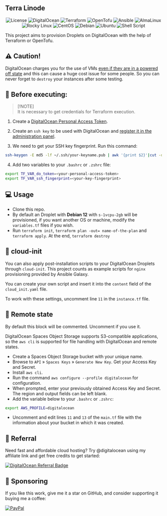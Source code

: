 <h2>Terra Linode</h2>

<p align="center">
    <img alt="License" src="https://img.shields.io/badge/License-GPLv3-blue.svg?style=for-the-badge" />
    <img alt="DigitalOcean" src="https://img.shields.io/badge/DigitalOcean-0080FF?logo=digitalocean&logoColor=fff&style=for-the-badge" />
    <img alt="Terraform" src="https://img.shields.io/badge/terraform-%235835CC.svg?style=for-the-badge&logo=terraform&logoColor=white" />
    <img alt="OpenTofu" src="https://img.shields.io/badge/OpenTofu-FFDA18?logo=opentofu&logoColor=000&style=for-the-badge" />
    <img alt="Ansible" src="https://img.shields.io/badge/Ansible-000000?style=for-the-badge&logo=ansible&logoColor=white" />
    <img alt="AlmaLinux" src="https://img.shields.io/badge/AlmaLinux-000?logo=almalinux&logoColor=fff&style=for-the-badge" />
    <img alt="Rocky Linux" src="https://img.shields.io/badge/Rocky%20Linux-10B981?logo=rockylinux&logoColor=fff&style=for-the-badge" />
    <img alt="CentOS" src="https://img.shields.io/badge/CentOS-262577?logo=centos&logoColor=fff&style=for-the-badge" />
    <img alt="Debian" src="https://img.shields.io/badge/Debian-A81D33?style=for-the-badge&logo=debian&logoColor=white" />
    <img alt="Ubuntu" src="https://img.shields.io/badge/Ubuntu-E95420?style=for-the-badge&logo=ubuntu&logoColor=white" />
    <img alt="Shell Script" src="https://img.shields.io/badge/Shell_Script-121011?style=for-the-badge&logo=gnu-bash&logoColor=white" />
</p>


This project aims to provision Droplets on DigitalOcean with the help of Terraform or OpenTofu.

## ⚠️ Caution!

DigitalOcean charges you for the use of VMs [even if they are in a powered off state](https://www.digitalocean.com/pricing/droplets#general-faq) and this can cause a huge cost issue for some people. So you can never forget to `destroy` your instances after some testing.

## 📌 Before executing:

> [!NOTE]\
> It is necessary to get credentials for Terraform execution.

1. Create a [DigitalOcean Personal Access Token](https://docs.digitalocean.com/reference/api/create-personal-access-token/).

2. Create an `ssh key` to be used with DigitalOcean and [register it in the administration panel](https://www.digitalocean.com/docs/droplets/how-to/add-ssh-keys/to-account/).

3. We need to get your SSH key fingerprint. Run this command:

```bash
ssh-keygen -E md5 -lf ~/.ssh/your-keyname.pub | awk '{print $2}'|cut -d ':' -f2-
```

4. Add two variables to your `.bashrc` or `.zshrc` file:

```bash 
export TF_VAR_do_token=<your-personal-access-token>
export TF_VAR_ssh_fingerprint=<your-key-fingerprint>
```

## 💻 Usage

- Clone this repo.
- By default an Droplet with **Debian 12** with `s-1vcpu-2gb` will be provisioned, if you want another OS or machine, modify the `variables.tf` files if you wish.
- Run `terraform init`, `terraform plan -out= name-of-the-plan` and `terraform apply`. At the end, `terraform destroy`

## 🔧 cloud-init 

You can also apply post-installation scripts to your DigitalOcean Droplets through `cloud-init`. This project counts as example scripts for `nginx` provisioning provided by Ansible Galaxy.

You can create your own script and insert it into the `content` field of the `cloud_init.yaml` file.

To work with these settings, uncomment line `11` in the `instance.tf` file.

## 💾 Remote state

By default this block will be commented. Uncomment if you use it.

DigitalOcean Spaces Object Storage supports S3-compatible applications, so the `aws cli` is supported for file handling with DigitalOcean and remote states.

- Create a Spaces Object Storage bucket with your unique name.
- Browse to `API` » `Spaces Keys` » `Generate New Key`. Get your Access Key and Secret.
- Install `aws cli`.
- Run the command `aws configure --profile digitalocean` for configuration.
- When prompted, enter your previously obtained Access Key and Secret. The region and output fields can be left blank.
- Add the variable below to your `.bashrc` or `.zshrc`:

```bash
export AWS_PROFILE=digitalocean
```

- Uncomment and edit lines `11` and `13` of the `main.tf` file with the information about your bucket in which it was created.

## 🤝 Referral

Need fast and affordable cloud hosting? Try @digitalocean using my affiliate link and get free credits to get started:

[![DigitalOcean Referral Badge](https://web-platforms.sfo2.cdn.digitaloceanspaces.com/WWW/Badge%201.svg)](https://www.digitalocean.com/?refcode=0f7a4359d994&utm_campaign=Referral_Invite&utm_medium=Referral_Program&utm_source=badge)

## 🎁 Sponsoring

If you like this work, give me it a star on GitHub, and consider supporting it buying me a coffee:

[![PayPal](https://img.shields.io/badge/PayPal-00457C?style=for-the-badge&logo=paypal&logoColor=white)](https://www.paypal.com/donate/?business=VUS6R8TX53NTS&no_recurring=0&currency_code=USD)
